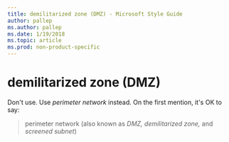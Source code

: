 ```yaml
---
title: demilitarized zone (DMZ) - Microsoft Style Guide
author: pallep
ms.author: pallep
ms.date: 1/19/2018
ms.topic: article
ms.prod: non-product-specific
---
```


# demilitarized zone (DMZ)

Don't use. Use *perimeter network* instead. On the first mention, it's OK to say:

>perimeter network (also known as *DMZ, demilitarized zone,* and *screened subnet*)
